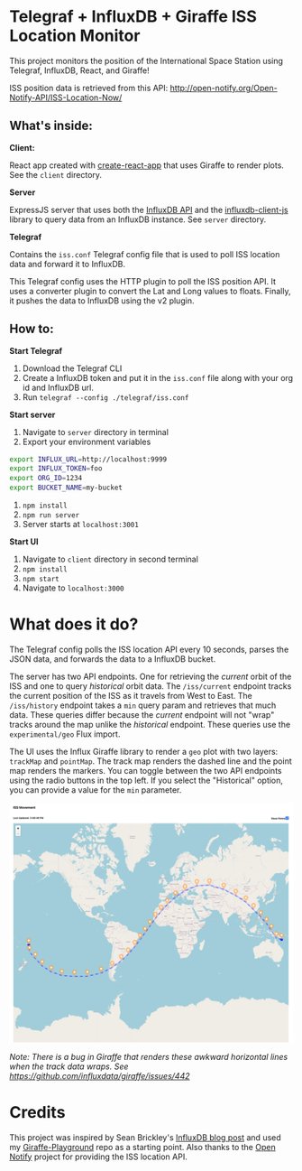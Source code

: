 # Telegraf + InfluxDB + Giraffe ISS Location Monitor

This project monitors the position of the International Space Station using Telegraf, InfluxDB, React, and Giraffe!

ISS position data is retrieved from this API: http://open-notify.org/Open-Notify-API/ISS-Location-Now/

## What's inside:

**Client:**

React app created with [create-react-app](https://github.com/facebook/create-react-app) that uses Giraffe to render plots. See the `client` directory.

**Server**

ExpressJS server that uses both the [InfluxDB API](https://docs.influxdata.com/influxdb/v2.0/reference/api/) and the [influxdb-client-js](https://github.com/influxdata/influxdb-client-js) library to query data from an InfluxDB instance. See `server` directory.

**Telegraf**

Contains the `iss.conf` Telegraf config file that is used to poll ISS location data and forward it to InfluxDB. 

This Telegraf config uses the HTTP plugin to poll the ISS position API. It uses a converter plugin to convert the Lat and Long values to floats. Finally, it pushes the data to InfluxDB using the v2 plugin. 

## How to:

**Start Telegraf**

1. Download the Telegraf CLI
1. Create a InfluxDB token and put it in the `iss.conf` file along with your org id and InfluxDB url.
1. Run `telegraf --config ./telegraf/iss.conf`

**Start server**

1. Navigate to `server` directory in terminal
1. Export your environment variables

```sh
export INFLUX_URL=http://localhost:9999
export INFLUX_TOKEN=foo
export ORG_ID=1234
export BUCKET_NAME=my-bucket
```
1. `npm install`
1. `npm run server`
1. Server starts at `localhost:3001`

**Start UI**

1. Navigate to `client` directory in second terminal
1. `npm install`
1. `npm start`
1. Navigate to `localhost:3000`

# What does it do?

The Telegraf config polls the ISS location API every 10 seconds, parses the JSON data, and forwards the data to a InfluxDB bucket.

The server has two API endpoints. One for retrieving the *current* orbit of the ISS and one to query *historical* orbit data. The `/iss/current` endpoint tracks the current position of the ISS as it travels from West to East. The `/iss/history` endpoint takes a `min` query param and retrieves that much data. These queries differ because the *current* endpoint will not "wrap" tracks around the map unlike the *historical* endpoint. These queries use the `experimental/geo` Flux import.

The UI uses the Influx Giraffe library to render a `geo` plot with two layers: `trackMap` and `pointMap`. The track map renders the dashed line and the point map renders the markers. You can toggle between the two API endpoints using the radio buttons in the top left. If you select the "Historical" option, you can provide a value for the `min` parameter. 

![iss](images/iss.png "ISS")

*Note: There is a bug in Giraffe that renders these awkward horizontal lines when the track data wraps. See https://github.com/influxdata/giraffe/issues/442*

# Credits

This project was inspired by Sean Brickley's [InfluxDB blog post](https://www.influxdata.com/blog/tracking-the-international-space-station-using-influxdb/) and used my [Giraffe-Playground](https://github.com/genehynson/giraffe-playground) repo as a starting point. Also thanks to the [Open Notify](http://open-notify.org/about.html) project for providing the ISS location API.